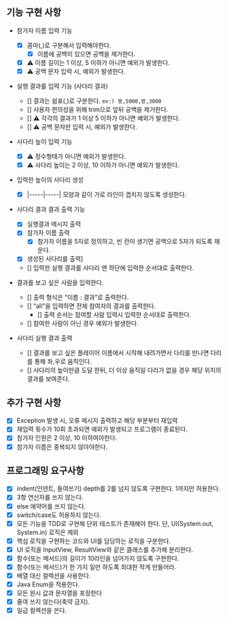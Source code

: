 ## 기능 구현 사항
- 참가자 이름 입력 기능
  - [x] 콤마(,)로 구분해서 입력해야한다.
    - [x] 이름에 공백이 있으면 공백을 제거한다.
  - [x] ⚠️ 이름 길이는 1 이상, 5 이하가 아니면 예외가 발생한다.
  - [x] ⚠️ 공백 문자 입력 시, 예외가 발생한다.

- 실행 결과를 입력 기능 (사다리 결과)
  - [] 결과는 쉼표(,)로 구분한다. `ex:) 꽝,5000,꽝,3000`
  - [] 사용자 편의성을 위해 trim으로 앞뒤 공백을 제거한다.
  - [] ⚠️ 각각의 결과가 1 이상 5 이하가 아니면 예외가 발생한다.
  - [] ⚠️ 공백 문자만 입력 시, 예외가 발생한다.

- 사다리 높이 입력 기능
  - [x] ⚠️ 정수형태가 아니면 예외가 발생한다.
  - [x] ⚠️ 사다리 높이는 2 이상, 10 이하가 아니면 예외가 발생한다.

- 입력한 높이의 사다리 생성
    - [x] |-----|-----| 모양과 같이 가로 라인이 겹치지 않도록 생성한다.

- 사다리 결과 결과 출력 기능
  - [x] 실행결과 메시지 출력
  - [x] 참가자 이름 출력
    - [x] 참가자 이름을 5자로 정의하고, 빈 칸이 생기면 공백으로 5자가 되도록 채운다.
  - [x] 생성된 사다리를 출력]
  - [] 입력한 실행 결과를 사다리 맨 하단에 입력한 순서대로 출력한다.

- 결과를 보고 싶은 사람을 입력한다.
  - [] 출력 형식은 “이름 : 결과”로 출력한다.
  - [] “all”을 입력하면 전체 참여자의 결과를 출력한다.
    - [] 출력 순서는 참여할 사람 입력시 입력한 순서대로 출력한다.
  - [] 참여한 사람이 아닌 경우 예외가 발생한다.

- 사다리 실행 결과 출력
  - [] 결과를 보고 싶은 플레이어 이름에서 시작해 내려가면서 다리를 만나면 다리를 통해 좌,우로 움직인다.
  - [] 사다리의 높이만큼 도달 한뒤, 더 이상 움직일 다리가 없을 경우 해당 위치의 결과를 보여준다.

## 추가 구현 사항
- [x] Exception 발생 시, 오류 메시지 출력하고 해당 부분부터 재입력
- [x] 재입력 횟수가 10회 초과되면 예외가 발생되고 프로그램이 종료된다.
- [x] 참가자 인원은 2 이상, 10 이하여야한다.
- [x] 참가자 이름은 중복되지 않아야한다.

## 프로그래밍 요구사항
- [x] indent(인덴트, 들여쓰기) depth를 2를 넘지 않도록 구현한다. 1까지만 허용한다.
- [x] 3항 연산자를 쓰지 않는다.
- [x] else 예약어를 쓰지 않는다.
- [x] switch/case도 허용하지 않는다.
- [x] 모든 기능을 TDD로 구현해 단위 테스트가 존재해야 한다. 단, UI(System.out, System.in) 로직은 제외
- [x] 핵심 로직을 구현하는 코드와 UI를 담당하는 로직을 구분한다.
- [x] UI 로직을 InputView, ResultView와 같은 클래스를 추가해 분리한다.
- [x] 함수(또는 메서드)의 길이가 10라인을 넘어가지 않도록 구현한다.
- [x] 함수(또는 메서드)가 한 가지 일만 하도록 최대한 작게 만들어라.
- [x] 배열 대신 컬렉션을 사용한다.
- [x] Java Enum을 적용한다.
- [x] 모든 원시 값과 문자열을 포장한다
- [x] 줄여 쓰지 않는다(축약 금지).
- [x] 일급 컬렉션을 쓴다.
